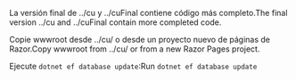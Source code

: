 <span data-ttu-id="d16f7-101">La versión final de ../cu y ../cuFinal contiene código más completo.</span><span class="sxs-lookup"><span data-stu-id="d16f7-101">The final version ../cu and ../cuFinal contain more completed code.</span></span>

<span data-ttu-id="d16f7-102">Copie wwwroot desde ../cu/ o desde un proyecto nuevo de páginas de Razor.</span><span class="sxs-lookup"><span data-stu-id="d16f7-102">Copy wwwroot from ../cu/ or from a new Razor Pages project.</span></span>

<span data-ttu-id="d16f7-103">Ejecute `dotnet ef database update`:</span><span class="sxs-lookup"><span data-stu-id="d16f7-103">Run `dotnet ef database update`</span></span>
